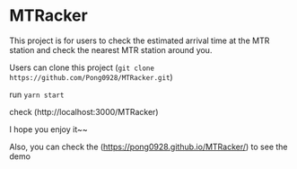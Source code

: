 # MTRacker

This project is for users to check the estimated arrival time at the MTR station and check the nearest MTR station around you.

Users can clone this project (`git clone https://github.com/Pong0928/MTRacker.git`)

run `yarn start`

check (http://localhost:3000/MTRacker)

I hope you enjoy it~~

Also, you can check the (https://pong0928.github.io/MTRacker/) to see the demo
